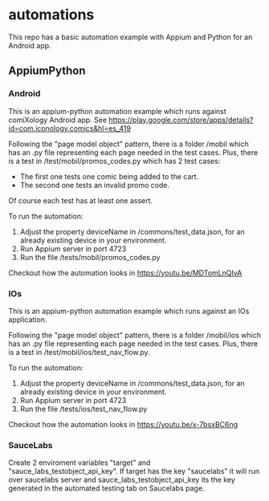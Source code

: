 # automations
This repo has a basic automation example with Appium and Python for an Android app.

## AppiumPython

### Android

This is an appium-python automation example which runs against comiXology Android app.  See  https://play.google.com/store/apps/details?id=com.iconology.comics&hl=es_419

Following the "page model object" pattern, there is a folder /mobil which has an .py file representing each page needed in the test cases. Plus, there is a test in /test/mobil/promos_codes.py which has 2 test cases:

- The first one tests one comic being added to the cart.
- The second one tests an invalid promo code. 

Of course each test has at least one assert.

To run the automation:

1. Adjust the property deviceName in /commons/test_data.json, for an already existing device in your environment.
2. Run Appium server in port 4723
3. Run the file /tests/mobil/promos_codes.py

Checkout how the automation looks in https://youtu.be/MDTomLnQIvA

### IOs

This is an appium-python automation example which runs against an IOs application.

Following the "page model object" pattern, there is a folder /mobil/ios which has an .py file representing each page needed in the test cases. Plus, there is a test in /test/mobil/ios/test_nav_flow.py.

To run the automation:

1. Adjust the property deviceName in /commons/test_data.json, for an already existing device in your environment.
2. Run Appium server in port 4723
3. Run the file /tests/ios/test_nav_flow.py

Checkout how the automation looks in https://youtu.be/x-7bsxBC6ng

### SauceLabs
Create 2 enviroment variables "target" and "sauce_labs_testobject_api_key". If target has the key "saucelabs" it will run over saucelabs server and sauce_labs_testobject_api_key its the key generated in the automated testing tab on Saucelabs page.
